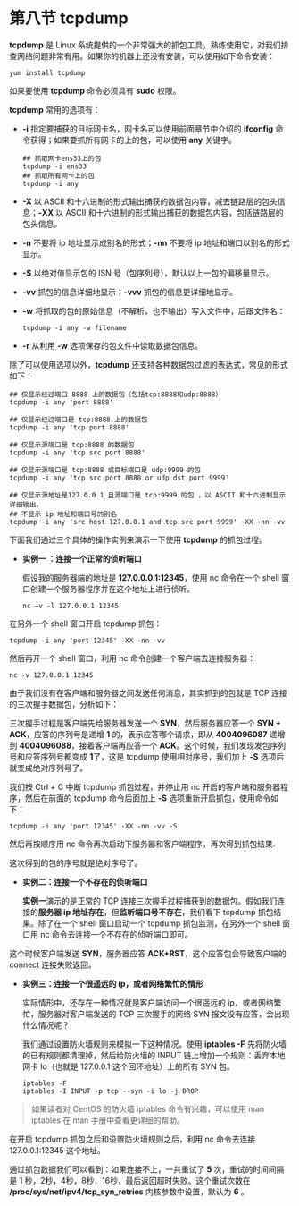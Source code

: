 # 第八节 tcpdump



**tcpdump** 是 Linux 系统提供的一个非常强大的抓包工具，熟练使用它，对我们排查网络问题非常有用。如果你的机器上还没有安装，可以使用如下命令安装：

```
yum install tcpdump
```

如果要使用 **tcpdump** 命令必须具有 **sudo** 权限。

**tcpdump** 常用的选项有：

- **-i** 指定要捕获的目标网卡名，网卡名可以使用前面章节中介绍的 **ifconfig** 命令获得；如果要抓所有网卡的上的包，可以使用 **any** 关键字。

  ```
  ## 抓取网卡ens33上的包
  tcpdump -i ens33
  ## 抓取所有网卡上的包
  tcpdump -i any
  ```

- **-X** 以 ASCII 和十六进制的形式输出捕获的数据包内容，减去链路层的包头信息；**-XX** 以 ASCII 和十六进制的形式输出捕获的数据包内容，包括链路层的包头信息。

- **-n** 不要将 ip 地址显示成别名的形式；**-nn** 不要将 ip 地址和端口以别名的形式显示。

- **-S** 以绝对值显示包的 ISN 号（包序列号），默认以上一包的偏移量显示。

- **-vv** 抓包的信息详细地显示；**-vvv** 抓包的信息更详细地显示。

- **-w** 将抓取的包的原始信息（不解析，也不输出）写入文件中，后跟文件名：

  ```
  tcpdump -i any -w filename
  ```

- **-r** 从利用 **-w** 选项保存的包文件中读取数据包信息。

除了可以使用选项以外，**tcpdump** 还支持各种数据包过滤的表达式，常见的形式如下：

```
## 仅显示经过端口 8888 上的数据包（包括tcp:8888和udp:8888）
tcpdump -i any 'port 8888'

## 仅显示经过端口是 tcp:8888 上的数据包
tcpdump -i any 'tcp port 8888'

## 仅显示源端口是 tcp:8888 的数据包
tcpdump -i any 'tcp src port 8888'

## 仅显示源端口是 tcp:8888 或目标端口是 udp:9999 的包 
tcpdump -i any 'tcp src port 8888 or udp dst port 9999'

## 仅显示源地址是127.0.0.1 且源端口是 tcp:9999 的包 ，以 ASCII 和十六进制显示详细输出，
## 不显示 ip 地址和端口号的别名
tcpdump -i any 'src host 127.0.0.1 and tcp src port 9999' -XX -nn -vv
```

下面我们通过三个具体的操作实例来演示一下使用 **tcpdump** 的抓包过程。

- **实例一 ：连接一个正常的侦听端口**

  假设我的服务器端的地址是 **127.0.0.0.1:12345**，使用 nc 命令在一个 shell 窗口创建一个服务器程序并在这个地址上进行侦听。

  ```
  nc –v -l 127.0.0.1 12345
  ```

在另外一个 shell 窗口开启 tcpdump 抓包：

```
tcpdump -i any 'port 12345' -XX -nn -vv
```

然后再开一个 shell 窗口，利用 nc 命令创建一个客户端去连接服务器：

```
nc -v 127.0.0.1 12345
```

由于我们没有在客户端和服务器之间发送任何消息，其实抓到的包就是 TCP 连接的三次握手数据包，分析如下：

三次握手过程是客户端先给服务器发送一个 **SYN**，然后服务器应答一个 **SYN + ACK**，应答的序列号是递增 **1** 的，表示应答哪个请求，即从 **4004096087** 递增到 **4004096088**，接着客户端再应答一个 **ACK**。这个时候，我们发现发包序列号和应答序列号都变成 **1**了，这是 tcpdump 使用相对序号，我们加上 **-S** 选项后就变成绝对序列号了。

我们按 Ctrl + C 中断 tcpdump 抓包过程，并停止用 nc 开启的客户端和服务器程序，然后在前面的 tcpdump 命令后面加上 **-S** 选项重新开启抓包，使用命令如下：

```
tcpdump -i any 'port 12345' -XX -nn -vv -S
```

然后再按顺序用 nc 命令再次启动下服务器和客户端程序。再次得到抓包结果.

这次得到的包的序号就是绝对序号了。

- **实例二：连接一个不存在的侦听端口**

  **实例一**演示的是正常的 TCP 连接三次握手过程捕获到的数据包。假如我们连接的**服务器 ip 地址存在**，但**监听端口号不存在**，我们看下 tcpdump 抓包结果。除了在一个 shell 窗口启动一个 tcpdump 抓包监测，在另外一个 shell 窗口用 nc 命令去连接一个不存在的侦听端口即可。

这个时候客户端发送 **SYN**，服务器应答 **ACK+RST**，这个应答包会导致客户端的 connect 连接失败返回。

- **实例三：连接一个很遥远的 ip，或者网络繁忙的情形**

  实际情形中，还存在一种情况就是客户端访问一个很遥远的 ip，或者网络繁忙，服务器对客户端发送的 TCP 三次握手的网络 SYN 报文没有应答，会出现什么情况呢？

  我们通过设置防火墙规则来模拟一下这种情况。使用 **iptables -F** 先将防火墙的已有规则都清理掉，然后给防火墙的 INPUT 链上增加一个规则：丢弃本地网卡 lo（也就是 127.0.0.1 这个回环地址）上的所有 SYN 包。

  ```
  iptables -F
  iptables -I INPUT -p tcp --syn -i lo -j DROP
  ```

  

> 如果读者对 CentOS 的防火墙 iptables 命令有兴趣，可以使用 man iptables 在 man 手册中查看更详细的帮助。

在开启 tcpdump 抓包之后和设置防火墙规则之后，利用 nc 命令去连接 127.0.0.1:12345 这个地址。

通过抓包数据我们可以看到：如果连接不上，一共重试了 **5** 次，重试的时间间隔是 1 秒，2秒，4秒，8秒，16秒，最后返回超时失败。这个重试次数在 **/proc/sys/net/ipv4/tcp_syn_retries** 内核参数中设置，默认为 **6** 。